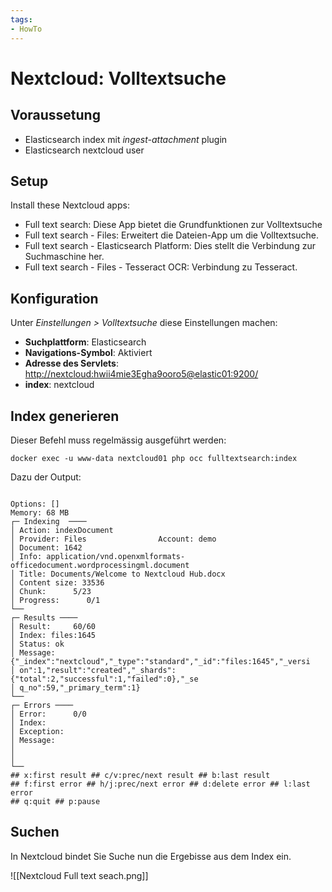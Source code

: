 ```yaml
---
tags:
- HowTo
---
```


# Nextcloud: Volltextsuche

## Voraussetung

* Elasticsearch index mit *ingest-attachment* plugin
* Elasticsearch nextcloud user

## Setup

Install these Nextcloud apps:
* Full text search:  Diese App bietet die Grundfunktionen zur Volltextsuche
* Full text search - Files: Erweitert die Dateien-App um die Volltextsuche.
* Full text search - Elasticsearch Platform: Dies stellt die Verbindung zur Suchmaschine her.
* Full text search - Files - Tesseract OCR: Verbindung zu Tesseract.

## Konfiguration

Unter *Einstellungen > Volltextsuche* diese Einstellungen machen:

* **Suchplattform**: Elasticsearch
* **Navigations-Symbol**: Aktiviert
* **Adresse des Servlets**: <http://nextcloud:hwii4mie3Egha9ooro5@elastic01:9200/>
* **index**: nextcloud

## Index generieren

Dieser Befehl muss regelmässig ausgeführt werden:

`docker exec -u www-data nextcloud01 php occ fulltextsearch:index`

Dazu der Output:

```

Options: []
Memory: 68 MB
┌─ Indexing  ────
│ Action: indexDocument
│ Provider: Files                Account: demo
│ Document: 1642
│ Info: application/vnd.openxmlformats-officedocument.wordprocessingml.document
│ Title: Documents/Welcome to Nextcloud Hub.docx
│ Content size: 33536
│ Chunk:      5/23
│ Progress:      0/1
└──
┌─ Results ────
│ Result:     60/60
│ Index: files:1645
│ Status: ok
│ Message: {"_index":"nextcloud","_type":"standard","_id":"files:1645","_versi
│ on":1,"result":"created","_shards":{"total":2,"successful":1,"failed":0},"_se
│ q_no":59,"_primary_term":1}
└──
┌─ Errors ────
│ Error:      0/0
│ Index:
│ Exception:
│ Message:
│
│
└──
## x:first result ## c/v:prec/next result ## b:last result
## f:first error ## h/j:prec/next error ## d:delete error ## l:last error
## q:quit ## p:pause
```

## Suchen

In Nextcloud bindet Sie Suche nun die Ergebisse aus dem Index ein.

![[Nextcloud Full text seach.png]]
